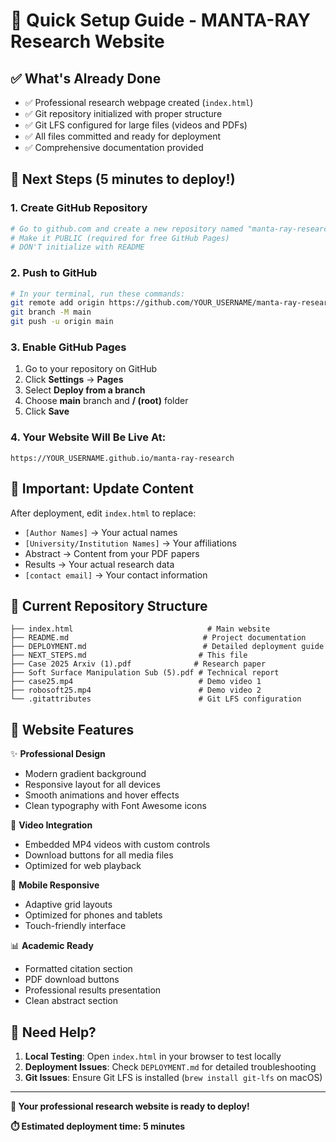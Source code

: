 # 🎯 Quick Setup Guide - MANTA-RAY Research Website

## ✅ What's Already Done

- ✅ Professional research webpage created (`index.html`)
- ✅ Git repository initialized with proper structure
- ✅ Git LFS configured for large files (videos and PDFs)
- ✅ All files committed and ready for deployment
- ✅ Comprehensive documentation provided

## 🚀 Next Steps (5 minutes to deploy!)

### 1. Create GitHub Repository

```bash
# Go to github.com and create a new repository named "manta-ray-research"
# Make it PUBLIC (required for free GitHub Pages)
# DON'T initialize with README
```

### 2. Push to GitHub

```bash
# In your terminal, run these commands:
git remote add origin https://github.com/YOUR_USERNAME/manta-ray-research.git
git branch -M main
git push -u origin main
```

### 3. Enable GitHub Pages

1. Go to your repository on GitHub
2. Click **Settings** → **Pages**
3. Select **Deploy from a branch**
4. Choose **main** branch and **/ (root)** folder
5. Click **Save**

### 4. Your Website Will Be Live At:

```
https://YOUR_USERNAME.github.io/manta-ray-research
```

## 📝 Important: Update Content

After deployment, edit `index.html` to replace:

- `[Author Names]` → Your actual names
- `[University/Institution Names]` → Your affiliations
- Abstract → Content from your PDF papers
- Results → Your actual research data
- `[contact email]` → Your contact information

## 📁 Current Repository Structure

```
├── index.html                              # Main website
├── README.md                              # Project documentation
├── DEPLOYMENT.md                          # Detailed deployment guide
├── NEXT_STEPS.md                         # This file
├── Case 2025 Arxiv (1).pdf              # Research paper
├── Soft Surface Manipulation Sub (5).pdf # Technical report
├── case25.mp4                            # Demo video 1
├── robosoft25.mp4                        # Demo video 2
└── .gitattributes                        # Git LFS configuration
```

## 🎨 Website Features

✨ **Professional Design**

- Modern gradient background
- Responsive layout for all devices
- Smooth animations and hover effects
- Clean typography with Font Awesome icons

🎥 **Video Integration**

- Embedded MP4 videos with custom controls
- Download buttons for all media files
- Optimized for web playback

📱 **Mobile Responsive**

- Adaptive grid layouts
- Optimized for phones and tablets
- Touch-friendly interface

📊 **Academic Ready**

- Formatted citation section
- PDF download buttons
- Professional results presentation
- Clean abstract section

## 🔧 Need Help?

1. **Local Testing**: Open `index.html` in your browser to test locally
2. **Deployment Issues**: Check `DEPLOYMENT.md` for detailed troubleshooting
3. **Git Issues**: Ensure Git LFS is installed (`brew install git-lfs` on macOS)

---

**🎉 Your professional research website is ready to deploy!**

**⏱️ Estimated deployment time: 5 minutes**
